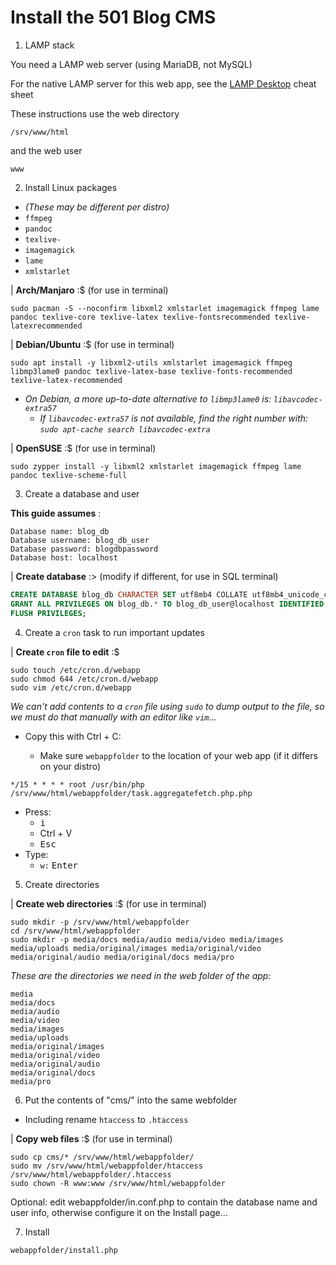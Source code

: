 # Install the 501 Blog CMS

1. LAMP stack

You need a LAMP web server (using MariaDB, not MySQL)

For the native LAMP server for this web app, see the [LAMP Desktop](https://github.com/inkVerb/vip/blob/master/Cheat-Sheets/LAMP-Desktop.md) cheat sheet

These instructions use the web directory

```
/srv/www/html
```

and the web user

```
www
```

2. Install Linux packages
  - *(These may be different per distro)*
  - `ffmpeg`
  - `pandoc`
  - `texlive-`
  - `imagemagick`
  - `lame`
  - `xmlstarlet`

| **Arch/Manjaro** :$ (for use in terminal)

```console
sudo pacman -S --noconfirm libxml2 xmlstarlet imagemagick ffmpeg lame pandoc texlive-core texlive-latex texlive-fontsrecommended texlive-latexrecommended
```

| **Debian/Ubuntu** :$ (for use in terminal)

```console
sudo apt install -y libxml2-utils xmlstarlet imagemagick ffmpeg libmp3lame0 pandoc texlive-latex-base texlive-fonts-recommended texlive-latex-recommended
```

- *On Debian, a more up-to-date alternative to `libmp3lame0` is: `libavcodec-extra57`*
  - *If `libavcodec-extra57` is not available, find the right number with: `sudo apt-cache search libavcodec-extra`*

| **OpenSUSE** :$ (for use in terminal)

```console
sudo zypper install -y libxml2 xmlstarlet imagemagick ffmpeg lame pandoc texlive-scheme-full

```

3. Create a database and user

**This guide assumes** : 

```
Database name: blog_db
Database username: blog_db_user
Database password: blogdbpassword
Database host: localhost
```

| **Create database** :> (modify if different, for use in SQL terminal)

```sql
CREATE DATABASE blog_db CHARACTER SET utf8mb4 COLLATE utf8mb4_unicode_ci;
GRANT ALL PRIVILEGES ON blog_db.* TO blog_db_user@localhost IDENTIFIED BY 'blogdbpassword';
FLUSH PRIVILEGES;
```

4. Create a `cron` task to run important updates

| **Create `cron` file to edit** :$

```console
sudo touch /etc/cron.d/webapp
sudo chmod 644 /etc/cron.d/webapp
sudo vim /etc/cron.d/webapp
```

*We can't add contents to a `cron` file using `sudo` to dump output to the file, so we must do that manually with an editor like `vim`...*

- Copy this with <kyb>Ctrl</kybd> + <kyb>C</kybd>:
  - Make sure `webappfolder` to the location of your web app (if it differs on your distro)

```console
*/15 * * * * root /usr/bin/php /srv/www/html/webappfolder/task.aggregatefetch.php.php
```
- Press:
  - <kbd>i</kbd>
  - <kyb>Ctrl</kybd> + <kyb>V</kybd>
  - <kbd>Esc</kbd>
- Type:
  - `w:` <kbd>Enter</kbd>

5. Create directories

| **Create web directories** :$ (for use in terminal)

```console
sudo mkdir -p /srv/www/html/webappfolder
cd /srv/www/html/webappfolder
sudo mkdir -p media/docs media/audio media/video media/images media/uploads media/original/images media/original/video media/original/audio media/original/docs media/pro
```

*These are the directories we need in the web folder of the app:*

```
media
media/docs
media/audio
media/video
media/images
media/uploads
media/original/images
media/original/video
media/original/audio
media/original/docs
media/pro
```

6. Put the contents of "cms/" into the same webfolder
  - Including rename `htaccess` to `.htaccess`

| **Copy web files** :$ (for use in terminal)

```console
sudo cp cms/* /srv/www/html/webappfolder/
sudo mv /srv/www/html/webappfolder/htaccess /srv/www/html/webappfolder/.htaccess
sudo chown -R www:www /srv/www/html/webappfolder
```

Optional: edit webappfolder/in.conf.php to contain the database name and user info, otherwise configure it on the Install page...

7. Install

```console
webappfolder/install.php
```
